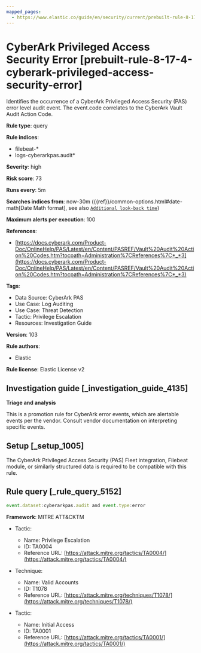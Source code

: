 ```yaml
---
mapped_pages:
  - https://www.elastic.co/guide/en/security/current/prebuilt-rule-8-17-4-cyberark-privileged-access-security-error.html
---
```


# CyberArk Privileged Access Security Error [prebuilt-rule-8-17-4-cyberark-privileged-access-security-error]

Identifies the occurrence of a CyberArk Privileged Access Security (PAS) error level audit event. The event.code correlates to the CyberArk Vault Audit Action Code.

**Rule type**: query

**Rule indices**:

* filebeat-*
* logs-cyberarkpas.audit*

**Severity**: high

**Risk score**: 73

**Runs every**: 5m

**Searches indices from**: now-30m ({{ref}}/common-options.html#date-math[Date Math format], see also [`Additional look-back time`](docs-content://solutions/security/detect-and-alert/create-detection-rule.md#rule-schedule))

**Maximum alerts per execution**: 100

**References**:

* [https://docs.cyberark.com/Product-Doc/OnlineHelp/PAS/Latest/en/Content/PASREF/Vault%20Audit%20Action%20Codes.htm?tocpath=Administration%7CReferences%7C*_*3](https://docs.cyberark.com/Product-Doc/OnlineHelp/PAS/Latest/en/Content/PASREF/Vault%20Audit%20Action%20Codes.htm?tocpath=Administration%7CReferences%7C*_*3)

**Tags**:

* Data Source: CyberArk PAS
* Use Case: Log Auditing
* Use Case: Threat Detection
* Tactic: Privilege Escalation
* Resources: Investigation Guide

**Version**: 103

**Rule authors**:

* Elastic

**Rule license**: Elastic License v2

## Investigation guide [_investigation_guide_4135]

**Triage and analysis**

This is a promotion rule for CyberArk error events, which are alertable events per the vendor. Consult vendor documentation on interpreting specific events.


## Setup [_setup_1005]

The CyberArk Privileged Access Security (PAS) Fleet integration, Filebeat module, or similarly structured data is required to be compatible with this rule.


## Rule query [_rule_query_5152]

```js
event.dataset:cyberarkpas.audit and event.type:error
```

**Framework**: MITRE ATT&CKTM

* Tactic:

    * Name: Privilege Escalation
    * ID: TA0004
    * Reference URL: [https://attack.mitre.org/tactics/TA0004/](https://attack.mitre.org/tactics/TA0004/)

* Technique:

    * Name: Valid Accounts
    * ID: T1078
    * Reference URL: [https://attack.mitre.org/techniques/T1078/](https://attack.mitre.org/techniques/T1078/)

* Tactic:

    * Name: Initial Access
    * ID: TA0001
    * Reference URL: [https://attack.mitre.org/tactics/TA0001/](https://attack.mitre.org/tactics/TA0001/)



